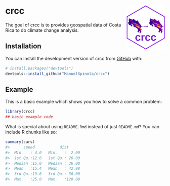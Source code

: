 
<!-- README.md is generated from README.Rmd. Please edit that file -->

# crcc <img src="man/figures/logo.png" align="right" height="139" />

<!-- badges: start -->
<!-- badges: end -->

The goal of crcc is to provides geospatial data of Costa Rica to do
climate change analysis.

## Installation

You can install the development version of crcc from
[GitHub](https://github.com/) with:

``` r
# install.packages("devtools")
devtools::install_github("ManuelSpinola/crcc")
```

## Example

This is a basic example which shows you how to solve a common problem:

``` r
library(crcc)
## basic example code
```

What is special about using `README.Rmd` instead of just `README.md`?
You can include R chunks like so:

``` r
summary(cars)
#>      speed           dist       
#>  Min.   : 4.0   Min.   :  2.00  
#>  1st Qu.:12.0   1st Qu.: 26.00  
#>  Median :15.0   Median : 36.00  
#>  Mean   :15.4   Mean   : 42.98  
#>  3rd Qu.:19.0   3rd Qu.: 56.00  
#>  Max.   :25.0   Max.   :120.00
```
